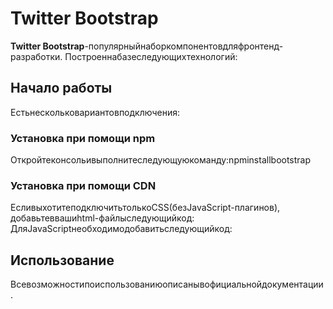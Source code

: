 # Twitter Bootstrap
 **Twitter Bootstrap**-популярныйнаборкомпонентовдляфронтенд-разработки.
 Построеннабазеследующихтехнологий:
 ## Начало работы
 Естьнескольковариантовподключения:
 ### Установка при помощи npm
 Откройтеконсольивыполнитеследующуюкоманду:npminstallbootstrap
 ### Установка при помощи CDN
 ЕсливыхотитеподключитьтолькоCSS(безJavaScript-плагинов),
 добавьтеввашиhtml-файлыследующийкод:
 ДляJavaScriptнеобходимодобавитьследующийкод:
 ## Использование
 Всевозможностипоиспользованиюописанывофициальнойдокументации .